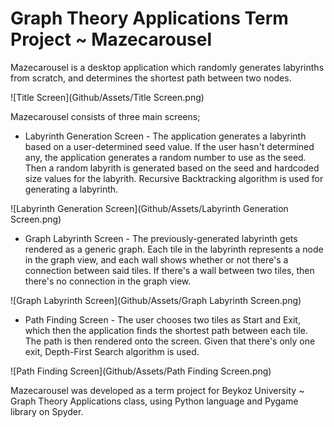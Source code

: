 # Graph Theory Applications Term Project ~ Mazecarousel
Mazecarousel is a desktop application which randomly generates labyrinths from scratch, and determines the shortest path between two nodes.

![Title Screen](Github/Assets/Title Screen.png)

Mazecarousel consists of three main screens;
* Labyrinth Generation Screen - The application generates a labyrinth based on a user-determined seed value. If the user hasn't determined any, the application generates a random number to use as the seed. Then a random labyrith is generated based on the seed and hardcoded size values for the labyrith. Recursive Backtracking algorithm is used for generating a labyrinth.

![Labyrinth Generation Screen](Github/Assets/Labyrinth Generation Screen.png)

* Graph Labyrinth Screen - The previously-generated labyrinth gets rendered as a generic graph. Each tile in the labyrinth represents a node in the graph view, and each wall shows whether or not there's a connection between said tiles. If there's a wall between two tiles, then there's no connection in the graph view.

![Graph Labyrinth Screen](Github/Assets/Graph Labyrinth Screen.png)

* Path Finding Screen - The user chooses two tiles as Start and Exit, which then the application finds the shortest path between each tile. The path is then rendered onto the screen. Given that there's only one exit, Depth-First Search algorithm is used.

![Path Finding Screen](Github/Assets/Path Finding Screen.png)

Mazecarousel was developed as a term project for Beykoz University ~ Graph Theory Applications class, using Python language and Pygame library on Spyder.